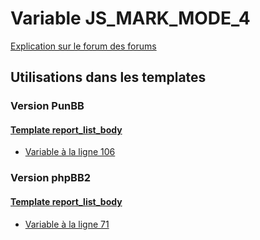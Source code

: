 # Variable JS_MARK_MODE_4
[Explication sur le forum des forums](http://forum.forumactif.com/t294113-listing-des-variables#JS_MARK_MODE_4)
## Utilisations dans les templates
### Version PunBB
#### [Template report_list_body](punbb/report_list_body.md)
* [Variable à la ligne 106](../punbb/report_list_body.tpl#L106)
### Version phpBB2
#### [Template report_list_body](subsilver/report_list_body.md)
* [Variable à la ligne 71](../subsilver/report_list_body.tpl#L71)